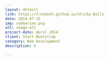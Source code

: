 ```yaml
---
layout: default
link: https://tronketh.github.io/Sticky-Balls
date: 2014-07-15
img: submarine.png
alt: image-alt
project-date: April 2014
client: Start Bootstrap
category: Web Development
description: 6

---
```

